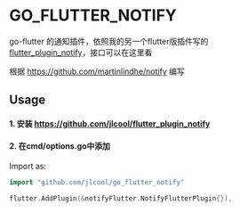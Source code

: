 # GO_FLUTTER_NOTIFY

go-flutter 的通知插件，依照我的另一个flutter版插件写的 [flutter_plugin_notify](https://github.com/jlcool/flutter_plugin_notify)，接口可以在这里看

根据 https://github.com/martinlindhe/notify 编写
## Usage

#### 1. 安装 https://github.com/jlcool/flutter_plugin_notify

#### 2. 在cmd/options.go中添加

Import as:

```go
import "github.com/jlcool/go_flutter_notify"
```

```go
flutter.AddPlugin(&notifyFlutter.NotifyFlutterPlugin{}),
```
